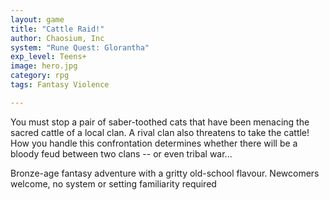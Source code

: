 ```yaml
---
layout: game
title: "Cattle Raid!"
author: Chaosium, Inc
system: "Rune Quest: Glorantha"
exp_level: Teens+
image: hero.jpg
category: rpg
tags: Fantasy Violence

---
```


You must stop a pair of saber-toothed cats that have been menacing the sacred cattle of a local clan. A rival clan also threatens to take the cattle! How you handle this confrontation determines whether there will be a bloody feud between two clans -- or even tribal war...


Bronze-age fantasy adventure with a gritty old-school flavour.  Newcomers welcome, no system or setting familiarity required

